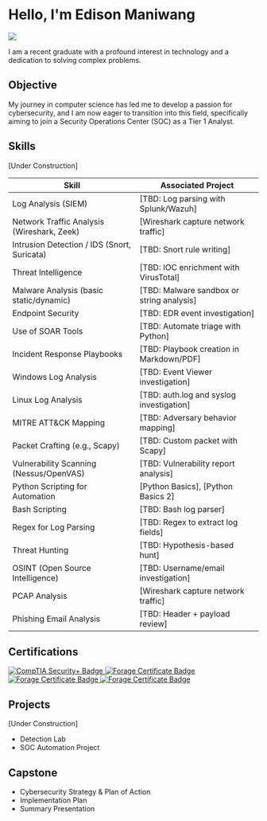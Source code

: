# Hello, I'm Edison Maniwang
<a href="https://www.linkedin.com/in/edisonmaniwang/"><img src="https://img.shields.io/badge/-LinkedIn-0072b1?&style=for-the-badge&logo=linkedin&logoColor=white" /></a>

I am a recent graduate with a profound interest in technology and a dedication to solving complex problems.

## Objective
My journey in computer science has led me to develop a passion for cybersecurity, and I am now eager to transition into this field, specifically aiming to join a Security Operations Center (SOC) as a Tier 1 Analyst.

## Skills
[Under Construction]

| Skill                                      | Associated Project                        |
|-------------------------------------------|-------------------------------------------|
| Log Analysis (SIEM)                       | [TBD: Log parsing with Splunk/Wazuh]      |
| Network Traffic Analysis (Wireshark, Zeek)| [Wireshark capture network traffic]       |
| Intrusion Detection / IDS (Snort, Suricata)| [TBD: Snort rule writing]                 |
| Threat Intelligence                       | [TBD: IOC enrichment with VirusTotal]     |
| Malware Analysis (basic static/dynamic)   | [TBD: Malware sandbox or string analysis] |
| Endpoint Security                         | [TBD: EDR event investigation]            |
| Use of SOAR Tools                         | [TBD: Automate triage with Python]        |
| Incident Response Playbooks               | [TBD: Playbook creation in Markdown/PDF]  |
| Windows Log Analysis                      | [TBD: Event Viewer investigation]         |
| Linux Log Analysis                        | [TBD: auth.log and syslog investigation]  |
| MITRE ATT&CK Mapping                      | [TBD: Adversary behavior mapping]         |
| Packet Crafting (e.g., Scapy)             | [TBD: Custom packet with Scapy]           |
| Vulnerability Scanning (Nessus/OpenVAS)   | [TBD: Vulnerability report analysis]      |
| Python Scripting for Automation           | [Python Basics], [Python Basics 2]        |
| Bash Scripting                            | [TBD: Bash log parser]                    |
| Regex for Log Parsing                     | [TBD: Regex to extract log fields]        |
| Threat Hunting                            | [TBD: Hypothesis-based hunt]              |
| OSINT (Open Source Intelligence)          | [TBD: Username/email investigation]       |
| PCAP Analysis                             | [Wireshark capture network traffic]       |
| Phishing Email Analysis                   | [TBD: Header + payload review]            |

## Certifications
<div>
<a href="https://www.credly.com/badges/6870d092-d469-4c43-a4d2-5378cd4adf0a/linked_in_profile" target="_blank" rel="noopener noreferrer">
  <img src="https://img.shields.io/badge/-Security%2B-FF0000?&style=for-the-badge&logo=CompTIA&logoColor=white" alt="CompTIA Security+ Badge" />
</a>
<a href="https://forage-uploads-prod.s3.amazonaws.com/completion-certificates/AIG/2ZFnEGEDKTQMtEv9C_AIG_4Z26NmeucEAmYLhpJ_1722449830793_completion_certificate.pdf" target="_blank" rel="noopener noreferrer">
  <img src="https://img.shields.io/badge/-Forage: AIG Shields Up-007ACC?&style=for-the-badge&logo=Forage&logoColor=white" alt="Forage Certificate Badge" />
</a>
<a href="https://forage-uploads-prod.s3.amazonaws.com/completion-certificates/Datacom/yTszJTvkHFBH6zAn3_Datacom_4Z26NmeucEAmYLhpJ_1722456231635_completion_certificate.pdf" target="_blank" rel="noopener noreferrer">
  <img src="https://img.shields.io/badge/-Forage: Datacom-007ACC?&style=for-the-badge&logo=Forage&logoColor=white" alt="Forage Certificate Badge" />
</a>
<a href="https://forage-uploads-prod.s3.amazonaws.com/completion-certificates/mastercard/vcKAB5yYAgvemepGQ_Mastercard_4Z26NmeucEAmYLhpJ_1722445034755_completion_certificate.pdf" target="_blank" rel="noopener noreferrer">
  <img src="https://img.shields.io/badge/-Forage: Mastercard-007ACC?&style=for-the-badge&logo=Forage&logoColor=white" alt="Forage Certificate Badge" />
</a>
</div>

## Projects
[Under Construction]

- Detection Lab
- SOC Automation Project

## Capstone
- Cybersecurity Strategy & Plan of Action
- Implementation Plan
- Summary Presentation
